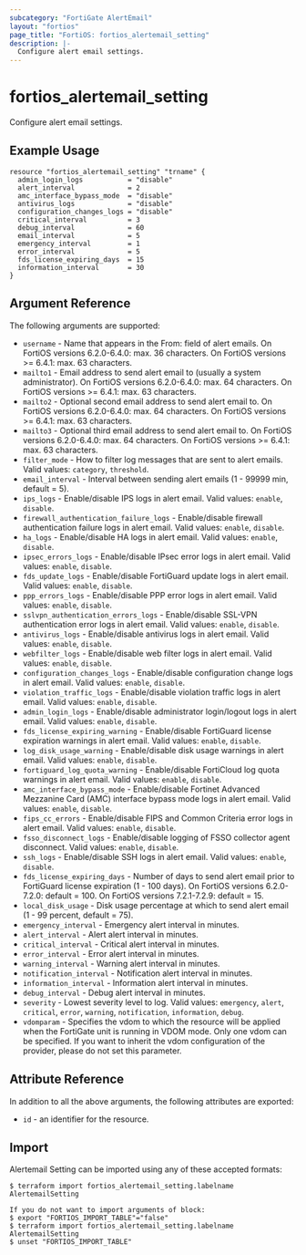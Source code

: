 ```yaml
---
subcategory: "FortiGate AlertEmail"
layout: "fortios"
page_title: "FortiOS: fortios_alertemail_setting"
description: |-
  Configure alert email settings.
---
```


# fortios_alertemail_setting
Configure alert email settings.

## Example Usage

```hcl
resource "fortios_alertemail_setting" "trname" {
  admin_login_logs           = "disable"
  alert_interval             = 2
  amc_interface_bypass_mode  = "disable"
  antivirus_logs             = "disable"
  configuration_changes_logs = "disable"
  critical_interval          = 3
  debug_interval             = 60
  email_interval             = 5
  emergency_interval         = 1
  error_interval             = 5
  fds_license_expiring_days  = 15
  information_interval       = 30
}
```

## Argument Reference

The following arguments are supported:

* `username` - Name that appears in the From: field of alert emails. On FortiOS versions 6.2.0-6.4.0: max. 36 characters. On FortiOS versions >= 6.4.1: max. 63 characters.
* `mailto1` - Email address to send alert email to (usually a system administrator). On FortiOS versions 6.2.0-6.4.0: max. 64 characters. On FortiOS versions >= 6.4.1: max. 63 characters.
* `mailto2` - Optional second email address to send alert email to. On FortiOS versions 6.2.0-6.4.0: max. 64 characters. On FortiOS versions >= 6.4.1: max. 63 characters.
* `mailto3` - Optional third email address to send alert email to. On FortiOS versions 6.2.0-6.4.0: max. 64 characters. On FortiOS versions >= 6.4.1: max. 63 characters.
* `filter_mode` - How to filter log messages that are sent to alert emails. Valid values: `category`, `threshold`.
* `email_interval` - Interval between sending alert emails (1 - 99999 min, default = 5).
* `ips_logs` - Enable/disable IPS logs in alert email. Valid values: `enable`, `disable`.
* `firewall_authentication_failure_logs` - Enable/disable firewall authentication failure logs in alert email. Valid values: `enable`, `disable`.
* `ha_logs` - Enable/disable HA logs in alert email. Valid values: `enable`, `disable`.
* `ipsec_errors_logs` - Enable/disable IPsec error logs in alert email. Valid values: `enable`, `disable`.
* `fds_update_logs` - Enable/disable FortiGuard update logs in alert email. Valid values: `enable`, `disable`.
* `ppp_errors_logs` - Enable/disable PPP error logs in alert email. Valid values: `enable`, `disable`.
* `sslvpn_authentication_errors_logs` - Enable/disable SSL-VPN authentication error logs in alert email. Valid values: `enable`, `disable`.
* `antivirus_logs` - Enable/disable antivirus logs in alert email. Valid values: `enable`, `disable`.
* `webfilter_logs` - Enable/disable web filter logs in alert email. Valid values: `enable`, `disable`.
* `configuration_changes_logs` - Enable/disable configuration change logs in alert email. Valid values: `enable`, `disable`.
* `violation_traffic_logs` - Enable/disable violation traffic logs in alert email. Valid values: `enable`, `disable`.
* `admin_login_logs` - Enable/disable administrator login/logout logs in alert email. Valid values: `enable`, `disable`.
* `fds_license_expiring_warning` - Enable/disable FortiGuard license expiration warnings in alert email. Valid values: `enable`, `disable`.
* `log_disk_usage_warning` - Enable/disable disk usage warnings in alert email. Valid values: `enable`, `disable`.
* `fortiguard_log_quota_warning` - Enable/disable FortiCloud log quota warnings in alert email. Valid values: `enable`, `disable`.
* `amc_interface_bypass_mode` - Enable/disable Fortinet Advanced Mezzanine Card (AMC) interface bypass mode logs in alert email. Valid values: `enable`, `disable`.
* `fips_cc_errors` - Enable/disable FIPS and Common Criteria error logs in alert email. Valid values: `enable`, `disable`.
* `fsso_disconnect_logs` - Enable/disable logging of FSSO collector agent disconnect. Valid values: `enable`, `disable`.
* `ssh_logs` - Enable/disable SSH logs in alert email. Valid values: `enable`, `disable`.
* `fds_license_expiring_days` - Number of days to send alert email prior to FortiGuard license expiration (1 - 100 days). On FortiOS versions 6.2.0-7.2.0: default = 100. On FortiOS versions 7.2.1-7.2.9: default = 15.
* `local_disk_usage` - Disk usage percentage at which to send alert email (1 - 99 percent, default = 75).
* `emergency_interval` - Emergency alert interval in minutes.
* `alert_interval` - Alert alert interval in minutes.
* `critical_interval` - Critical alert interval in minutes.
* `error_interval` - Error alert interval in minutes.
* `warning_interval` - Warning alert interval in minutes.
* `notification_interval` - Notification alert interval in minutes.
* `information_interval` - Information alert interval in minutes.
* `debug_interval` - Debug alert interval in minutes.
* `severity` - Lowest severity level to log. Valid values: `emergency`, `alert`, `critical`, `error`, `warning`, `notification`, `information`, `debug`.
* `vdomparam` - Specifies the vdom to which the resource will be applied when the FortiGate unit is running in VDOM mode. Only one vdom can be specified. If you want to inherit the vdom configuration of the provider, please do not set this parameter.


## Attribute Reference

In addition to all the above arguments, the following attributes are exported:
* `id` - an identifier for the resource.

## Import

Alertemail Setting can be imported using any of these accepted formats:
```
$ terraform import fortios_alertemail_setting.labelname AlertemailSetting

If you do not want to import arguments of block:
$ export "FORTIOS_IMPORT_TABLE"="false"
$ terraform import fortios_alertemail_setting.labelname AlertemailSetting
$ unset "FORTIOS_IMPORT_TABLE"
```
